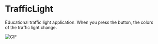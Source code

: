 # TrafficLight

Educational traffic light application.
When you press the button, the colors of the traffic light change.

  <img alt="GIF" src="https://media.giphy.com/media/3o6nVajCeuLggvReFi/giphy.gif"/>
